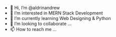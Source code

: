 - 👋 Hi, I’m @aldrinandrew
- 👀 I’m interested in MERN Stack Development
- 🌱 I’m currently learning Web Designing & Python
- 💞️ I’m looking to collaborate ...
- 📫 How to reach me ...

<!---
aldrinandrew/aldrinandrew is a ✨ special ✨ repository because its `README.md` (this file) appears on your GitHub profile.
You can click the Preview link to take a look at your changes.
--->
